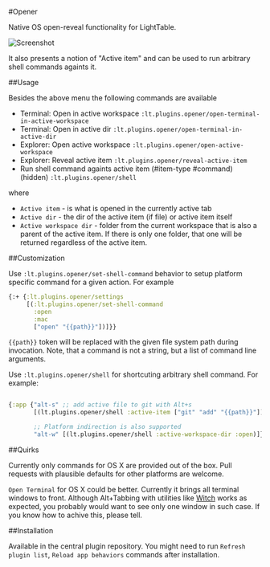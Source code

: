 #Opener

Native OS open-reveal functionality for LightTable.

![Screenshot](http://snag.gy/fAV7T.jpg)

It also presents a notion of "Active item" and can be used
to run arbitrary shell commands againts it.

##Usage

Besides the above menu the following commands are available

  * Terminal: Open in active workspace `:lt.plugins.opener/open-terminal-in-active-workspace`
  * Terminal: Open in active dir `:lt.plugins.opener/open-terminal-in-active-dir`
  * Explorer: Open active workspace `:lt.plugins.opener/open-active-workspace`
  * Explorer: Reveal active item `:lt.plugins.opener/reveal-active-item`
  * Run shell command againts active item (#item-type #command) (hidden) `:lt.plugins.opener/shell`

where

  * `Active item` - is what is opened in the currently active tab
  * `Active dir` - the dir of the active item (if file) or active item itself
  * `Active workspace dir` - folder from the current workspace that is also a parent
  of the active item. If there is only one folder, that one will be returned
  regardless of the active item.

##Customization

Use `:lt.plugins.opener/set-shell-command` behavior to
setup platform specific command for a given action. For example

```clojure
{:+ {:lt.plugins.opener/settings
     [(:lt.plugins.opener/set-shell-command
       :open
       :mac
       ["open" "{{path}}"])]}}
```

`{{path}}` token will be replaced with the given file system path
during invocation. Note, that a command is not a string, but a list
of command line arguments.

Use `:lt.plugins.opener/shell` for shortcuting arbitrary shell command.
For example:

```Clojure

{:app {"alt-s" ;; add active file to git with Alt+s
       [(lt.plugins.opener/shell :active-item ["git" "add" "{{path}}"])]}

       ;; Platform indirection is also supported
       "alt-w" [(lt.plugins.opener/shell :active-workspace-dir :open)]}
```

##Quirks

Currently only commands for OS X are provided out of the box.
Pull requests with plausible defaults for other platforms are welcome.

`Open Terminal` for OS X could be better. Currently it
brings all terminal windows to front. Although Alt+Tabbing
with utilities like [Witch](http://manytricks.com/witch/)
works as expected, you probably would want to see only one window
in such case. If you know how to achive this, please tell.


##Installation

Available in the central plugin repository.
You might need to run `Refresh plugin list`, `Reload app behaviors`
commands after installation.